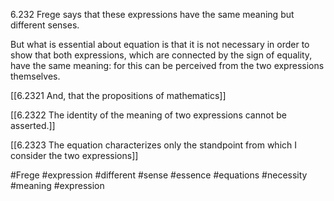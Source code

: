 6.232 Frege says that these expressions have the same meaning but different senses.

But what is essential about equation is that it is not necessary in order to show that both expressions, which are connected by the sign of equality, have the same meaning: for this can be perceived from the two expressions themselves.

[[6.2321 And, that the propositions of mathematics]]

[[6.2322 The identity of the meaning of two expressions cannot be asserted.]]

[[6.2323 The equation characterizes only the standpoint from which I consider the two expressions]]

#Frege #expression #different #sense #essence #equations #necessity #meaning #expression